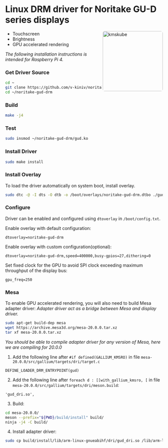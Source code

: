 
# Linux DRM driver for Noritake GU-D series displays
<img align="right" src="./kmscube.gif" alt="kmskube" style="width:192px; border-radius: 6px;"/>

- Touchscreen
- Brightness
- GPU accelerated rendering


*The following installation instructions is intended for Raspberry Pi 4.*

### Get Driver Source
```bash
cd ~
git clone https://github.com/v-kiniv/noritale-gud-drm.git
cd ~/noritake-gud-drm
```

### Build
```bash
make -j4
```

### Test
```bash
sudo insmod ~/noritake-gud-drm/gud.ko
```

### Install Driver
```bash
sudo make install
```

### Install Overlay
To load the driver automatically on system boot, install overlay.
```bash
sudo dtc -@ -I dts -O dtb -o /boot/overlays/noritake-gud-drm.dtbo ./gud.dts
```

### Configure
Driver can be enabled and configured using `dtoverlay` in `/boot/config.txt`.

Enable overlay with default configuration:
```
dtoverlay=noritake-gud-drm
```

Enable overlay with custom configuration(optional):
```
dtoverlay=noritake-gud-drm,speed=400000,busy-gpios=27,dithering=0
```

Set fixed clock for the GPU to avoid SPI clock exceeding maximum throughput of the display bus:
```
gpu_freq=250
```

### Mesa
To enable GPU accelerated rendering, you will also need to build Mesa adapter driver:
*Adapter driver act as a bridge between Mesa and display driver.*

```bash
sudo apt-get build-dep mesa
wget https://archive.mesa3d.org/mesa-20.0.0.tar.xz
tar xf mesa-20.0.0.tar.xz
```
*You should be able to compile adapter driver for any version of Mesa, here we are compiling for 20.0.0*

1. Add the following line after `#if defined(GALLIUM_KMSRO)` in file `mesa-20.0.0/src/gallium/targets/dri/target.c`
```
DEFINE_LOADER_DRM_ENTRYPOINT(gud)
```

2. Add the following line after `foreach d : [[with_gallium_kmsro, [` in file `mesa-20.0.0/src/gallium/targets/dri/meson.build`:
```
'gud_dri.so',
```

3. Build:
```bash
cd mesa-20.0.0/
meson --prefix="${PWD}/build/install" build/
ninja -j4 -C build/
```

4. Install adapter driver:
```bash
sudo cp build/install/lib/arm-linux-gnueabihf/dri/gud_dri.so /lib/arm-linux-gnueabihf/dri/
```


